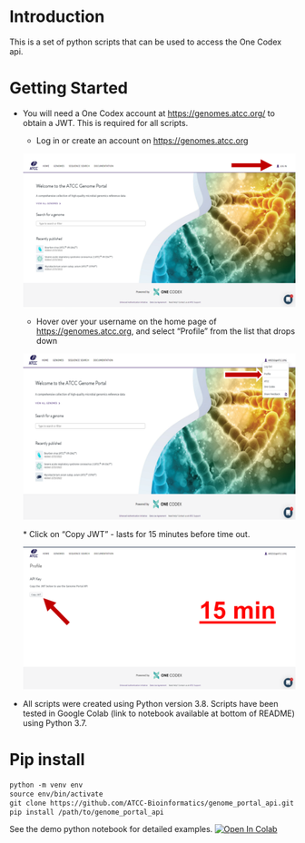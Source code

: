 # Introduction
This is a set of python scripts that can be used to access the One Codex api.
# Getting Started
*   You will need a One Codex account at https://genomes.atcc.org/ to obtain a JWT. This is required for all scripts.
    * Log in or create an account on https://genomes.atcc.org 
    <p align="left">
    <img width="500" src="images/login.png">
     </p>
      
    * Hover over your username on the home page of https://genomes.atcc.org, and select “Profile” from the list that drops down
    <p align="left">  
    <img width="500" src="images/profile.png">
      </p>
    * Click on “Copy JWT” - lasts for 15 minutes before time out.
    <p align="left">
    <img width="500" src="images/copyjwt.png">
      </p>

*   All scripts were created using Python version 3.8. Scripts have been tested in Google Colab (link to notebook available at bottom of README) using Python 3.7.
# Pip install
```
python -m venv env
source env/bin/activate
git clone https://github.com/ATCC-Bioinformatics/genome_portal_api.git
pip install /path/to/genome_portal_api
```
See the demo python notebook for detailed examples.
[![Open In Colab](https://colab.research.google.com/assets/colab-badge.svg)](https://colab.research.google.com/drive/1feU-VVZzTFrfvRA63KK0NeKRMrAcqxMw?usp=sharing)

